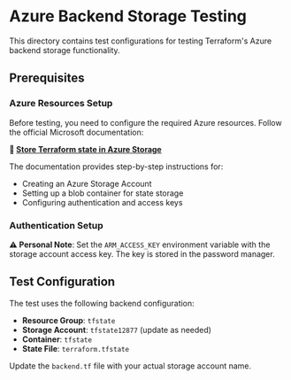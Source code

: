 # Azure Backend Storage Testing

This directory contains test configurations for testing Terraform's Azure backend storage functionality.

## Prerequisites

### Azure Resources Setup

Before testing, you need to configure the required Azure resources. Follow the official Microsoft documentation:

**📖 [Store Terraform state in Azure Storage](https://learn.microsoft.com/en-us/azure/developer/terraform/store-state-in-azure-storage?tabs=azure-cli)**

The documentation provides step-by-step instructions for:
- Creating an Azure Storage Account
- Setting up a blob container for state storage
- Configuring authentication and access keys

### Authentication Setup

**⚠️ Personal Note**: Set the `ARM_ACCESS_KEY` environment variable with the storage account access key. The key is stored in the password manager.


## Test Configuration

The test uses the following backend configuration:
- **Resource Group**: `tfstate`
- **Storage Account**: `tfstate12877` (update as needed)
- **Container**: `tfstate`
- **State File**: `terraform.tfstate`

Update the `backend.tf` file with your actual storage account name.
